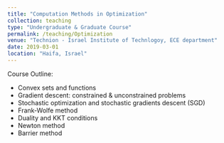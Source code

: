 ```yaml
---
title: "Computation Methods in Optimization"
collection: teaching
type: "Undergraduate & Graduate Course"
permalink: /teaching/Optimization
venue: "Technion - Israel Institute of Technlogoy, ECE department"
date: 2019-03-01
location: "Haifa, Israel"
---
```


Course Outline: 
- Convex sets and functions
- Gradient descent: constrained & unconstrained problems
- Stochastic optimization and stochastic gradients descent (SGD)
- Frank-Wolfe method 
- Duality and KKT conditions
- Newton method
- Barrier method